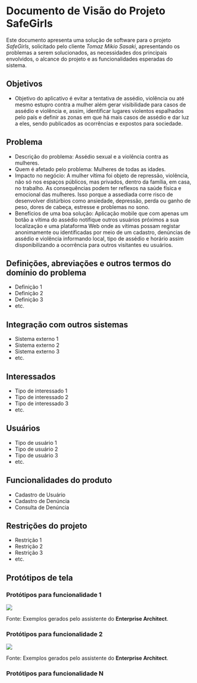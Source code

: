 # Documento de Visão do Projeto SafeGirls

Este documento apresenta uma solução de software para o projeto *SafeGirls*, solicitado pelo cliente *Tomaz Mikio Sasaki*, 
apresentando os problemas a serem solucionados, as necessidades dos principais envolvidos, o alcance do projeto e as funcionalidades 
esperadas do sistema.

## Objetivos

* Objetivo do aplicativo é evitar a tentativa de assédio, violência ou até mesmo estupro contra a mulher além gerar visibilidade para casos de assédio e violência e, assim, identificar lugares violentos espalhados pelo país e definir as zonas em que há mais casos de assédio e dar luz a eles, sendo publicados as ocorrências e expostos para sociedade.  

## Problema

* Descrição do problema: Assédio sexual e a violência contra as mulheres.
* Quem é afetado pelo problema: Mulheres de todas as idades.
* Impacto no negócio: A mulher vítima foi objeto de repressão, violência, não só nos espaços públicos, mas privados, dentro da família, em casa, no trabalho. As consequências podem ter reflexos na saúde física e emocional das mulheres. Isso porque a assediada corre risco de desenvolver distúrbios como ansiedade, depressão, perda ou ganho de peso, dores de cabeça, estresse e problemas no sono.
* Benefícios de uma boa solução: Aplicação mobile que com apenas um botão a vítima do assédio notifique outros usuários próximos a sua localização e uma plataforma Web onde as vítimas possam registar anonimamente ou identificadas por meio de um cadastro, denúncias de assédio e violência informando local, tipo de assédio e horário assim disponibilizando a ocorrência para outros visitantes eu usuários.


## Definições, abreviações e outros termos do domínio do problema

* Definição 1
* Definição 2
* Definição 3
* etc.

## Integração com outros sistemas

* Sistema externo 1
* Sistema externo 2
* Sistema externo 3
* etc.
 
## Interessados

* Tipo de interessado 1
* Tipo de interessado 2
* Tipo de interessado 3
* etc.

## Usuários

* Tipo de usuário 1
* Tipo de usuário 2
* Tipo de usuário 3
* etc.

## Funcionalidades do produto

* Cadastro de Usuário
* Cadastro de Denúncia
* Consulta de Denúncia

## Restrições do projeto

* Restrição 1
* Restrição 2
* Restrição 3
* etc.

## Protótipos de tela

### Protótipos para funcionalidade 1

![](proto1.png)

Fonte: Exemplos gerados pelo assistente do **Enterprise Architect**.

### Protótipos para funcionalidade 2

![](proto2.png)

Fonte: Exemplos gerados pelo assistente do **Enterprise Architect**.

### Protótipos para funcionalidade N
